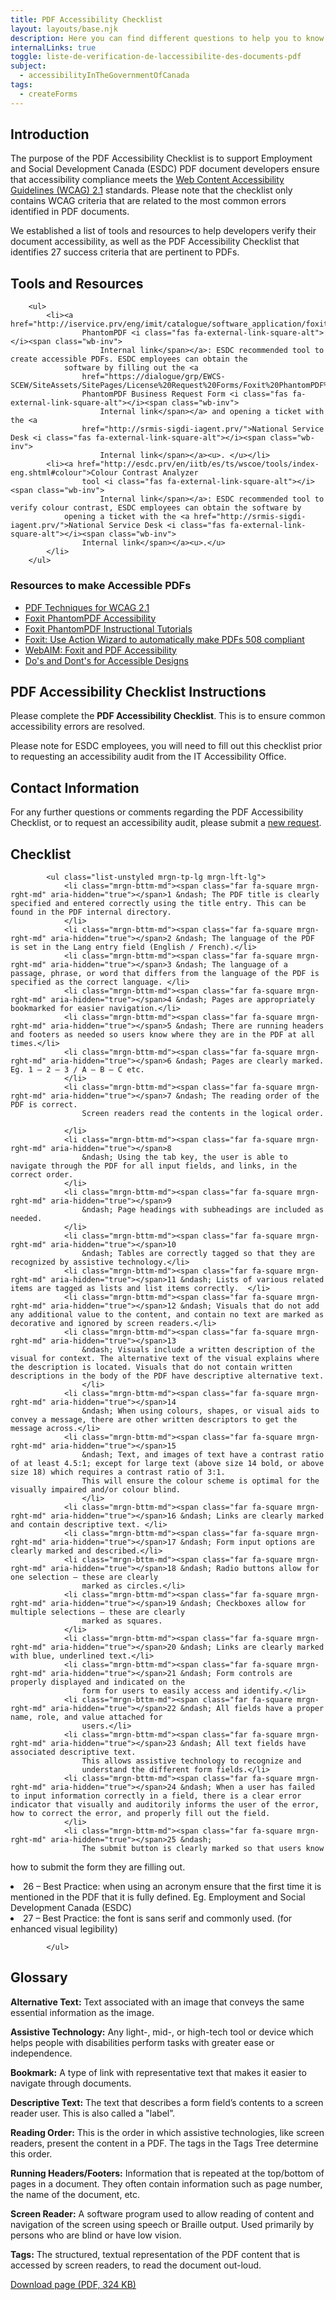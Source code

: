 ```yaml
---
title: PDF Accessibility Checklist
layout: layouts/base.njk
description: Here you can find different questions to help you to know if your pdf document is accessible or not.
internalLinks: true
toggle: liste-de-verification-de-laccessibilite-des-documents-pdf
subject:
  - accessibilityInTheGovernmentOfCanada
tags:
  - createForms
---
```


## Introduction

The purpose of the PDF Accessibility Checklist is to support Employment and Social Development Canada (ESDC) PDF document developers ensure that accessibility compliance meets the [Web Content Accessibility Guidelines (WCAG) 2.1](http://www.w3.org/WAI/WCAG21/quickref/) standards. Please note that the checklist only contains WCAG criteria that are related to the most common errors identified in PDF documents.

We established a list of tools and resources to help developers verify their document accessibility, as well as the PDF Accessibility Checklist that identifies 27 success criteria that are pertinent to PDFs.

## Tools and Resources

        <ul>
            <li><a href="http://iservice.prv/eng/imit/catalogue/software_application/foxit_phantomPDF_business.shtml">Foxit
                    PhantomPDF <i class="fas fa-external-link-square-alt"></i><span class="wb-inv">
                        Internal link</span></a>: ESDC recommended tool to create accessible PDFs. ESDC employees can obtain the
                software by filling out the <a
                    href="https://dialogue/grp/EWCS-SCEW/SiteAssets/SitePages/License%20Request%20Forms/Foxit%20PhantomPDF%20Business%20Request%20form.docx">Foxit
                    PhantomPDF Business Request Form <i class="fas fa-external-link-square-alt"></i><span class="wb-inv">
                        Internal link</span></a> and opening a ticket with the <a
                    href="http://srmis-sigdi-iagent.prv/">National Service Desk <i class="fas fa-external-link-square-alt"></i><span class="wb-inv">
                        Internal link</span></a><u>. </u></li>
            <li><a href="http://esdc.prv/en/iitb/es/ts/wscoe/tools/index-eng.shtml#colour">Colour Contrast Analyzer
                    tool <i class="fas fa-external-link-square-alt"></i><span class="wb-inv">
                        Internal link</span></a>: ESDC recommended tool to verify colour contrast, ESDC employees can obtain the software by
                opening a ticket with the <a href="http://srmis-sigdi-iagent.prv/">National Service Desk <i class="fas fa-external-link-square-alt"></i><span class="wb-inv">
                    Internal link</span></a><u>.</u>
            </li>
        </ul>

### Resources to make Accessible PDFs

- [PDF Techniques for WCAG 2.1](http://www.w3.org/WAI/WCAG21/Techniques/#pdf)
- [Foxit PhantomPDF Accessibility](https://www.foxitsoftware.com/solution/accessibility/)
- [Foxit PhantomPDF Instructional Tutorials](https://www.foxitsoftware.com/support/tutorial/?from=foxit%20phantompdf_business&utm_source=client-app)
- [Foxit: Use Action Wizard to automatically make PDFs 508 compliant](https://www.foxitsoftware.com/blog/use-action-wizard-to-automatically-make-pdfs-508-compliant/)
- [WebAIM: Foxit and PDF Accessibility](https://webaim.org/techniques/foxit/)
- [Do's and Dont's for Accessible Designs](../en/index.html)

## PDF Accessibility Checklist Instructions

Please complete the **PDF Accessibility Checklist**. This is to ensure common accessibility errors are resolved.

Please note for ESDC employees, you will need to fill out this checklist prior to requesting an accessibility audit from the IT Accessibility Office.

## Contact Information

For any further questions or comments regarding the PDF Accessibility Checklist, or to request an accessibility audit, please submit a [new request](https://a11yrmt.ca/newrequest-en.php).

## Checklist

            <ul class="list-unstyled mrgn-tp-lg mrgn-lft-lg">
                <li class="mrgn-bttm-md"><span class="far fa-square mrgn-rght-md" aria-hidden="true"></span>1 &ndash; The PDF title is clearly specified and entered correctly using the title entry. This can be found in the PDF internal directory.
                </li>
                <li class="mrgn-bttm-md"><span class="far fa-square mrgn-rght-md" aria-hidden="true"></span>2 &ndash; The language of the PDF is set in the Lang entry field (English / French).</li>
                <li class="mrgn-bttm-md"><span class="far fa-square mrgn-rght-md" aria-hidden="true"></span>3 &ndash; The language of a passage, phrase, or word that differs from the language of the PDF is specified as the correct language. </li>
                <li class="mrgn-bttm-md"><span class="far fa-square mrgn-rght-md" aria-hidden="true"></span>4 &ndash; Pages are appropriately bookmarked for easier navigation.</li>
                <li class="mrgn-bttm-md"><span class="far fa-square mrgn-rght-md" aria-hidden="true"></span>5 &ndash; There are running headers and footers as needed so users know where they are in the PDF at all times.</li>
                <li class="mrgn-bttm-md"><span class="far fa-square mrgn-rght-md" aria-hidden="true"></span>6 &ndash; Pages are clearly marked. Eg. 1 – 2 – 3 / A – B – C etc.
                </li>
                <li class="mrgn-bttm-md"><span class="far fa-square mrgn-rght-md" aria-hidden="true"></span>7 &ndash; The reading order of the PDF is correct.
                    Screen readers read the contents in the logical order.

                </li>
                <li class="mrgn-bttm-md"><span class="far fa-square mrgn-rght-md" aria-hidden="true"></span>8
                    &ndash; Using the tab key, the user is able to navigate through the PDF for all input fields, and links, in the correct order.
                </li>
                <li class="mrgn-bttm-md"><span class="far fa-square mrgn-rght-md" aria-hidden="true"></span>9
                    &ndash; Page headings with subheadings are included as needed.
                </li>
                <li class="mrgn-bttm-md"><span class="far fa-square mrgn-rght-md" aria-hidden="true"></span>10
                    &ndash; Tables are correctly tagged so that they are recognized by assistive technology.</li>
                <li class="mrgn-bttm-md"><span class="far fa-square mrgn-rght-md" aria-hidden="true"></span>11 &ndash; Lists of various related items are tagged as lists and list items correctly.  </li>
                <li class="mrgn-bttm-md"><span class="far fa-square mrgn-rght-md" aria-hidden="true"></span>12 &ndash; Visuals that do not add any additional value to the content, and contain no text are marked as decorative and ignored by screen readers.</li>
                <li class="mrgn-bttm-md"><span class="far fa-square mrgn-rght-md" aria-hidden="true"></span>13
                    &ndash; Visuals include a written description of the visual for context. The alternative text of the visual explains where the description is located. Visuals that do not contain written descriptions in the body of the PDF have descriptive alternative text.
                    </li>
                <li class="mrgn-bttm-md"><span class="far fa-square mrgn-rght-md" aria-hidden="true"></span>14
                    &ndash; When using colours, shapes, or visual aids to convey a message, there are other written descriptors to get the message across.</li>
                <li class="mrgn-bttm-md"><span class="far fa-square mrgn-rght-md" aria-hidden="true"></span>15
                    &ndash; Text, and images of text have a contrast ratio of at least 4.5:1; except for large text (above size 14 bold, or above size 18) which requires a contrast ratio of 3:1.
                    This will ensure the colour scheme is optimal for the visually impaired and/or colour blind.
                    </li>
                <li class="mrgn-bttm-md"><span class="far fa-square mrgn-rght-md" aria-hidden="true"></span>16 &ndash; Links are clearly marked and contain descriptive text. </li>
                <li class="mrgn-bttm-md"><span class="far fa-square mrgn-rght-md" aria-hidden="true"></span>17 &ndash; Form input options are clearly marked and described.</li>
                <li class="mrgn-bttm-md"><span class="far fa-square mrgn-rght-md" aria-hidden="true"></span>18 &ndash; Radio buttons allow for one selection – these are clearly
                    marked as circles.</li>
                <li class="mrgn-bttm-md"><span class="far fa-square mrgn-rght-md" aria-hidden="true"></span>19 &ndash; Checkboxes allow for multiple selections – these are clearly
                    marked as squares.
                </li>
                <li class="mrgn-bttm-md"><span class="far fa-square mrgn-rght-md" aria-hidden="true"></span>20 &ndash; Links are clearly marked with blue, underlined text.</li>
                <li class="mrgn-bttm-md"><span class="far fa-square mrgn-rght-md" aria-hidden="true"></span>21 &ndash; Form controls are properly displayed and indicated on the
                    form for users to easily access and identify.</li>
                <li class="mrgn-bttm-md"><span class="far fa-square mrgn-rght-md" aria-hidden="true"></span>22 &ndash; All fields have a proper name, role, and value attached for
                    users.</li>
                <li class="mrgn-bttm-md"><span class="far fa-square mrgn-rght-md" aria-hidden="true"></span>23 &ndash; All text fields have associated descriptive text.
                    This allows assistive technology to recognize and
                    understand the different form fields.</li>
                <li class="mrgn-bttm-md"><span class="far fa-square mrgn-rght-md" aria-hidden="true"></span>24 &ndash; When a user has failed to input information correctly in a field, there is a clear error indicator that visually and auditorily informs the user of the error, how to correct the error, and properly fill out the field.
                </li>
                <li class="mrgn-bttm-md"><span class="far fa-square mrgn-rght-md" aria-hidden="true"></span>25 &ndash;
                    The submit button is clearly marked so that users know

how to submit the form they are filling out.</li>

<li class="mrgn-bttm-md"><span class="far fa-square mrgn-rght-md" aria-hidden="true"></span>26 &ndash; Best Practice: when using an acronym ensure that the first
time it is mentioned in the PDF that it is fully defined.
Eg. Employment and Social Development Canada (ESDC)
</li>
<li class="mrgn-bttm-md"><span class="far fa-square mrgn-rght-md" aria-hidden="true"></span>27 &ndash; Best Practice: the font is sans serif and commonly used.
(for enhanced visual legibility)

            </ul>

## Glossary

**Alternative Text:** Text associated with an image that conveys the same essential information as the image.

**Assistive Technology:** Any light-, mid-, or high-tech tool or device which helps people with disabilities perform tasks with greater ease or independence.

**Bookmark:** A type of link with representative text that makes it easier to navigate through documents.

**Descriptive Text:** The text that describes a form field’s contents to a screen reader user. This is also called a "label”.

**Reading Order:** This is the order in which assistive technologies, like screen readers, present the content in a PDF. The tags in the Tags Tree determine this order.

**Running Headers/Footers:** Information that is repeated at the top/bottom of pages in a document. They often contain information such as page number, the name of the document, etc.

**Screen Reader:** A software program used to allow reading of content and navigation of the screen using speech or Braille output. Used primarily by persons who are blind or have low vision.

**Tags:** The structured, textual representation of the PDF content that is accessed by screen readers, to read the document out-loud.

<p><a class="btn btn-primary" href="../../../docs/PDF_Accessibility_Checklist.pdf" role="button">Download page (PDF, 324 KB)</a></p>
